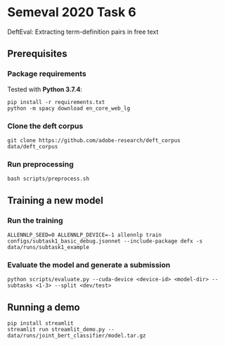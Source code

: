 # Semeval 2020 Task 6
DeftEval: Extracting term-definition pairs in free text

## Prerequisites

### Package requirements
Tested with **Python 3.7.4**:
```
pip install -r requirements.txt
python -m spacy download en_core_web_lg
```

### Clone the deft corpus
```
git clone https://github.com/adobe-research/deft_corpus data/deft_corpus
```

### Run preprocessing
```
bash scripts/preprocess.sh
```

## Training a new model

### Run the training
```
ALLENNLP_SEED=0 ALLENNLP_DEVICE=-1 allennlp train configs/subtask1_basic_debug.jsonnet --include-package defx -s data/runs/subtask1_example
```

### Evaluate the model and generate a submission
```
python scripts/evaluate.py --cuda-device <device-id> <model-dir> --subtasks <1-3> --split <dev/test>
```

## Running a demo

```
pip install streamlit
streamlit run streamlit_demo.py -- data/runs/joint_bert_classifier/model.tar.gz
```

